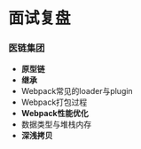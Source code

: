 # 面试复盘

### 医链集团

- **原型链**
- **继承**
- Webpack常见的loader与plugin
- Webpack打包过程
- **Webpack性能优化**
- 数据类型与堆栈内存
- **深浅拷贝**